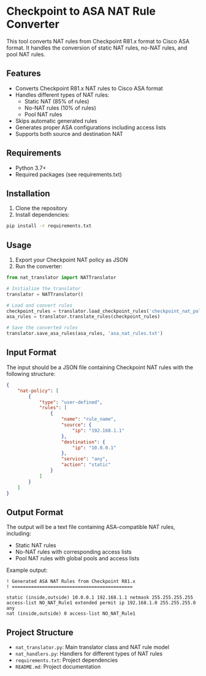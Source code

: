 # Checkpoint to ASA NAT Rule Converter

This tool converts NAT rules from Checkpoint R81.x format to Cisco ASA format. It handles the conversion of static NAT rules, no-NAT rules, and pool NAT rules.

## Features

- Converts Checkpoint R81.x NAT rules to Cisco ASA format
- Handles different types of NAT rules:
  - Static NAT (85% of rules)
  - No-NAT rules (10% of rules)
  - Pool NAT rules
- Skips automatic generated rules
- Generates proper ASA configurations including access lists
- Supports both source and destination NAT

## Requirements

- Python 3.7+
- Required packages (see requirements.txt)

## Installation

1. Clone the repository
2. Install dependencies:
```bash
pip install -r requirements.txt
```

## Usage

1. Export your Checkpoint NAT policy as JSON
2. Run the converter:
```python
from nat_translator import NATTranslator

# Initialize the translator
translator = NATTranslator()

# Load and convert rules
checkpoint_rules = translator.load_checkpoint_rules('checkpoint_nat_policy.json')
asa_rules = translator.translate_rules(checkpoint_rules)

# Save the converted rules
translator.save_asa_rules(asa_rules, 'asa_nat_rules.txt')
```

## Input Format

The input should be a JSON file containing Checkpoint NAT rules with the following structure:
```json
{
    "nat-policy": [
        {
            "type": "user-defined",
            "rules": [
                {
                    "name": "rule_name",
                    "source": {
                        "ip": "192.168.1.1"
                    },
                    "destination": {
                        "ip": "10.0.0.1"
                    },
                    "service": "any",
                    "action": "static"
                }
            ]
        }
    ]
}
```

## Output Format

The output will be a text file containing ASA-compatible NAT rules, including:
- Static NAT rules
- No-NAT rules with corresponding access lists
- Pool NAT rules with global pools and access lists

Example output:
```
! Generated ASA NAT Rules from Checkpoint R81.x
! ============================================

static (inside,outside) 10.0.0.1 192.168.1.1 netmask 255.255.255.255
access-list NO_NAT_Rule1 extended permit ip 192.168.1.0 255.255.255.0 any
nat (inside,outside) 0 access-list NO_NAT_Rule1
```

## Project Structure

- `nat_translator.py`: Main translator class and NAT rule model
- `nat_handlers.py`: Handlers for different types of NAT rules
- `requirements.txt`: Project dependencies
- `README.md`: Project documentation 
